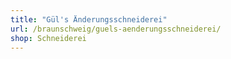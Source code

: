 ```yaml
---
title: "Gül's Änderungsschneiderei"
url: /braunschweig/guels-aenderungsschneiderei/
shop: Schneiderei
---
```

